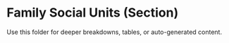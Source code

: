 # Family Social Units (Section)

Use this folder for deeper breakdowns, tables, or auto-generated content.
